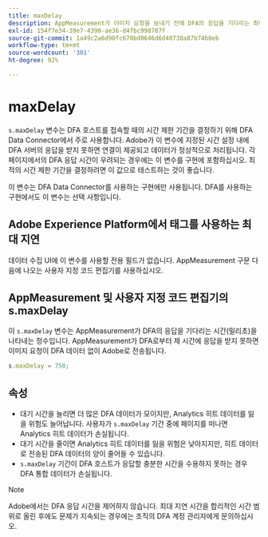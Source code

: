 ```yaml
---
title: maxDelay
description: AppMeasurement가 이미지 요청을 보내기 전에 DFA의 응답을 기다리는 최대 시간을 결정합니다.
exl-id: 154f7e34-39e7-4390-ae36-d4fbc998787f
source-git-commit: 1a49c2a6d90fc670bd0646d6d40738a87b74b8eb
workflow-type: tm+mt
source-wordcount: '301'
ht-degree: 92%

---
```


# maxDelay

`s.maxDelay` 변수는 DFA 호스트를 접속할 때의 시간 제한 기간을 결정하기 위해 DFA Data Connector에서 주로 사용합니다. Adobe가 이 변수에 지정된 시간 설정 내에 DFA 서버의 응답을 받지 못하면 연결이 제공되고 데이터가 정상적으로 처리됩니다. 각 페이지에서의 DFA 응답 시간이 우려되는 경우에는 이 변수를 구현에 포함하십시오. 최적의 시간 제한 기간을 결정하려면 이 값으로 테스트하는 것이 좋습니다.

이 변수는 DFA Data Connector를 사용하는 구현에만 사용됩니다. DFA를 사용하는 구현에서도 이 변수는 선택 사항입니다.

## Adobe Experience Platform에서 태그를 사용하는 최대 지연

데이터 수집 UI에 이 변수를 사용할 전용 필드가 없습니다. AppMeasurement 구문 다음에 나오는 사용자 지정 코드 편집기를 사용하십시오.

## AppMeasurement 및 사용자 지정 코드 편집기의 s.maxDelay

이 `s.maxDelay` 변수는 AppMeasurement가 DFA의 응답을 기다리는 시간(밀리초)을 나타내는 정수입니다. AppMeasurement가 DFA로부터 제 시간에 응답을 받지 못하면 이미지 요청이 DFA 데이터 없이 Adobe로 전송됩니다.

```js
s.maxDelay = 750;
```

## 속성

* 대기 시간을 늘리면 더 많은 DFA 데이터가 모이지만, Analytics 히트 데이터를 잃을 위험도 늘어납니다. 사용자가 `s.maxDelay` 기간 중에 페이지를 떠나면 Analytics 히트 데이터가 손실됩니다.
* 대기 시간을 줄이면 Analytics 히트 데이터를 잃을 위험은 낮아지지만, 히트 데이터로 전송된 DFA 데이터의 양이 줄어들 수 있습니다.
* `s.maxDelay` 기간이 DFA 호스트가 응답할 충분한 시간을 수용하지 못하는 경우 DFA 통합 데이터가 손실됩니다.

>[!NOTE]
>
>Adobe에서는 DFA 응답 시간을 제어하지 않습니다. 최대 지연 시간을 합리적인 시간 범위로 올린 후에도 문제가 지속되는 경우에는 조직의 DFA 계정 관리자에게 문의하십시오.
